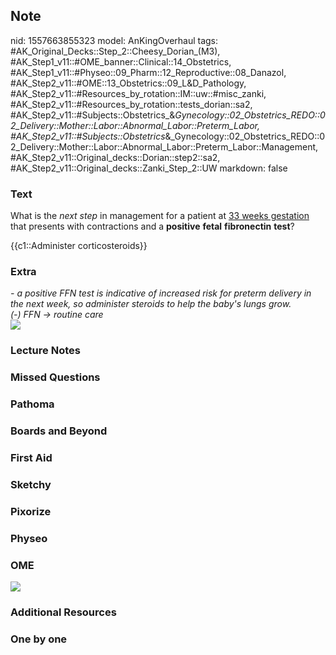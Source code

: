 ## Note
nid: 1557663855323
model: AnKingOverhaul
tags: #AK_Original_Decks::Step_2::Cheesy_Dorian_(M3), #AK_Step1_v11::#OME_banner::Clinical::14_Obstetrics, #AK_Step1_v11::#Physeo::09_Pharm::12_Reproductive::08_Danazol, #AK_Step2_v11::#OME::13_Obstetrics::09_L&D_Pathology, #AK_Step2_v11::#Resources_by_rotation::IM::uw::#misc_zanki, #AK_Step2_v11::#Resources_by_rotation::tests_dorian::sa2, #AK_Step2_v11::#Subjects::Obstetrics_&_Gynecology::02_Obstetrics_REDO::02_Delivery::Mother::Labor::Abnormal_Labor::Preterm_Labor, #AK_Step2_v11::#Subjects::Obstetrics_&_Gynecology::02_Obstetrics_REDO::02_Delivery::Mother::Labor::Abnormal_Labor::Preterm_Labor::Management, #AK_Step2_v11::Original_decks::Dorian::step2::sa2, #AK_Step2_v11::Original_decks::Zanki_Step_2::UW
markdown: false

### Text
What is the <i>next step</i> in management for a patient at <u>33
weeks gestation</u> that presents with contractions and a
<b>positive</b> <b>fetal</b> <b>fibronectin</b> <b>test</b>?
<div>
  {{c1::Administer corticosteroids}}
</div>

### Extra
<div>
  <i>- a positive FFN test is indicative of increased risk for
  preterm delivery in the next week, so administer steroids to help
  the baby's lungs grow.</i>
</div>
<div>
  <i>(-) FFN → routine care</i>
</div>
<div>
  <i><img src="ffffn.png"></i>
</div>

### Lecture Notes


### Missed Questions


### Pathoma


### Boards and Beyond


### First Aid


### Sketchy


### Pixorize


### Physeo


### OME
<div class="ome-widget">
  <a href=
  "https://onlinemeded.org/spa/obstetrics?ref=anki"><img src=
  "_OME_AnkiFlashcards_Topic_3.png"></a>
</div>

### Additional Resources


### One by one

